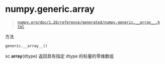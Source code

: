 # numpy.generic.__array__

> [`numpy.org/doc/1.26/reference/generated/numpy.generic.__array__.html`](https://numpy.org/doc/1.26/reference/generated/numpy.generic.__array__.html)

方法

```py
generic.__array__()
```

sc.__array__(dtype) 返回具有指定 dtype 的标量的零维数组
